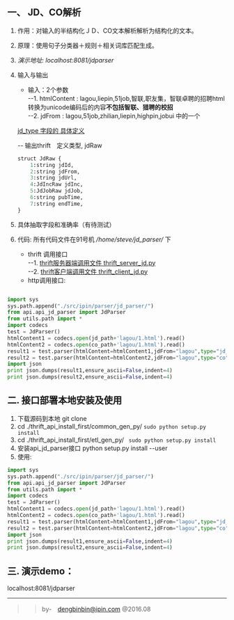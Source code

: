 ## 一、 JD、CO解析 

1. 作用：对输入的半结构化ＪＤ、CO文本解析解析为结构化的文本。  
2. 原理：使用句子分类器＋规则＋相关词库匹配生成。  
3. *演示地址: localhost:8081/jdparser*  
4. 输入与输出  
    - 输入：2个参数  
    --1. htmlContent : lagou,liepin,51job,智联,职友集，智联卓聘的招聘html转换为unicode编码后的内容**不包括智联、猎聘的校招**  
    --2. jdFrom : lagou,51job,zhilian,liepin,highpin,jobui 中的一个  

    [jd_type 字段的 具体定义](http://192.168.1.22/rpc_gen/etl_gen_py/blob/master/idl/jd/jd_type.thrift)

    -- 输出thrift　定义类型, jdRaw  
    ```python
    struct JdRaw {
        1:string jdId,
        2:string jdFrom,
        3:string jdUrl,
        4:JdIncRaw jdInc,
        5:JdJobRaw jdJob,
        6:string pubTime,
        7:string endTime,
    }
    ```

5. 具体抽取字段和准确率（有待测试）  

1. 代码: 所有代码文件在91号机 */home/steve/jd_parser/* 下  
    - thrift 调用接口   
    --1. [thrift服务器端调用文件 thrift_server_jd.py](thrift_server_jd.py)    
    --2. [thrift客户端调用文件 thrift_client_jd.py](thrift_client_jd.py)  
    - http调用接口:   


```python

import sys
sys.path.append("./src/ipin/parser/jd_parser/")
from api.api_jd_parser import JdParser
from utils.path import *
import codecs
test = JdParser()
htmlContent1 = codecs.open(jd_path+'lagou/1.html').read()
htmlContent2 = codecs.open(co_path+'lagou/1.html').read()
result1 = test.parser(htmlContent=htmlContent1,jdFrom="lagou",type="jd_detail")
result2 = test.parser(htmlContent=htmlContent2,jdFrom="lagou",type="co")
import json
print json.dumps(result1,ensure_ascii=False,indent=4)
print json.dumps(result2,ensure_ascii=False,indent=4)

```  



## 二. 接口部署本地安装及使用   


1. 下载源码到本地 git clone 
2. cd ./thrift_api_install_first/common_gen_py/  `sudo python setup.py install`
3. cd ./thrift_api_install_first/etl_gen_py/    ` sudo python setup.py install`
4. 安装api_jd_parser接口 python setup.py install --user
5. 使用: 
    
```python
import sys
sys.path.append("./src/ipin/parser/jd_parser/")
from api.api_jd_parser import JdParser
from utils.path import *
import codecs
test = JdParser()
htmlContent1 = codecs.open(jd_path+'lagou/1.html').read()
htmlContent2 = codecs.open(co_path+'lagou/1.html').read()
result1 = test.parser(htmlContent=htmlContent1,jdFrom="lagou",type="jd_detail")
result2 = test.parser(htmlContent=htmlContent2,jdFrom="lagou",type="co")
import json
print json.dumps(result1,ensure_ascii=False,indent=4)
print json.dumps(result2,ensure_ascii=False,indent=4)
```



## 三. 演示demo： 


localhost:8081/jdparser  

---

>> by-　dengbinbin@ipin.com
>> @2016.08
